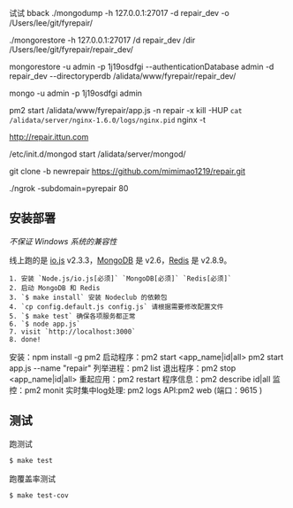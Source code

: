 
试试
bback
./mongodump -h 127.0.0.1:27017 -d repair_dev -o /Users/lee/git/fyrepair/

./mongorestore -h 127.0.0.1:27017 /d repair_dev /dir /Users/lee/git/fyrepair/repair_dev/


mongorestore -u admin -p 1j19osdfgi --authenticationDatabase admin -d repair_dev --directoryperdb /alidata/www/fyrepair/repair_dev/

mongo -u admin -p 1j19osdfgi admin

pm2 start /alidata/www/fyrepair/app.js -n repair -x
kill -HUP `cat /alidata/server/nginx-1.6.0/logs/nginx.pid`
nginx -t

http://repair.ittun.com

/etc/init.d/mongod start /alidata/server/mongod/

git clone -b newrepair https://github.com/mimimao1219/repair.git

./ngrok  -subdomain=pyrepair 80
## 安装部署

*不保证 Windows 系统的兼容性*

线上跑的是 [io.js](https://iojs.org) v2.3.3，[MongoDB](https://www.mongodb.org) 是 v2.6，[Redis](http://redis.io) 是 v2.8.9。

```
1. 安装 `Node.js/io.js[必须]` `MongoDB[必须]` `Redis[必须]`
2. 启动 MongoDB 和 Redis
3. `$ make install` 安装 Nodeclub 的依赖包
4. `cp config.default.js config.js` 请根据需要修改配置文件
5. `$ make test` 确保各项服务都正常
6. `$ node app.js`
7. visit `http://localhost:3000`
8. done!
```
安装：npm install -g pm2
启动程序：pm2 start <app_name|id|all>    pm2 start app.js --name "repair"
列举进程：pm2 list
退出程序：pm2 stop <app_name|id|all>
重起应用：pm2 restart
程序信息：pm2 describe id|all
监控：pm2 monit
实时集中log处理: pm2 logs
API:pm2 web (端口：9615 )
## 测试

跑测试

```bash
$ make test
```

跑覆盖率测试

```bash
$ make test-cov
```
